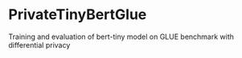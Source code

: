 # PrivateTinyBertGlue
Training and evaluation of bert-tiny model on GLUE benchmark with differential privacy
